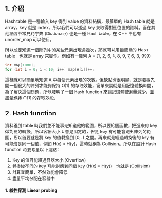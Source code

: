 ## 1. 介紹

Hash table 是一種輸入 key 得到 value 的資料結構，最簡單的 Hash table 就是 array，key 就是 index，所以我們可以透過 key 來取得對應位置的資料。而在其他語言中常見的字典 (Dictionary) 也是一種 Hash table，在 C++ 中也有 unorder_map 可以使用。

所以想要知道一個陣列中的某些元素出現過幾次，那就可以用最簡單的 Hash table，也就是 array 來實作。例如有一陣列 A = {1, 2, 6, 4, 8, 9, 7, 6, 3, 999}
```C
int map[1000];
for (int i = 0; i < 10; i++) map[A[i]]++;
```
這樣就可以簡單地知道 A 中每個元素出現的次數。但缺點也很明顯，就是要事先開一個很大的陣列才能夠保持 O(1) 的存取效能，簡單來說就是用記憶體換時間，為了解決這個問題，所以發明了一個 Hash function 來讓記憶體使用量減少，並盡量保持 O(1) 的存取效能。

## 2. Hash function
資料進到 table 時我們並不能事先知道他的範圍，所以要給個函數，把進來的 key 做對應的轉換。所以容器大小 L 會是固定的，但是 key 有可能會跑出陣列的範圍，所以首要就是將 key 的值轉換到 [0,L) 之間。再來就是經過轉換後的 key 有可能會是同一個值，例如 H(x) = H(y)，這時就稱為 Collision。所以在設計 Hash function 時要考量以下幾點：
1. Key 的值可能超過容器大小 (Overflow)
2. 轉換後不同的 key 可能對應到同個 key (H(x) = H(y))，也就是 (Collision)
3. 計算宜簡單，不然效能會降低
4. 盡量平均分配在容器中

#### 1. 線性探測 Linear probing
